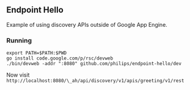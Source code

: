 ## Endpoint Hello

Example of using discovery APIs outside of Google App Engine.

### Running

```
export PATH=$PATH:$PWD
go install code.google.com/p/rsc/devweb
./bin/devweb -addr ":8080" github.com/philips/endpoint-hello/dev
```

Now visit `http://localhost:8080/\_ah/api/discovery/v1/apis/greeting/v1/rest`

